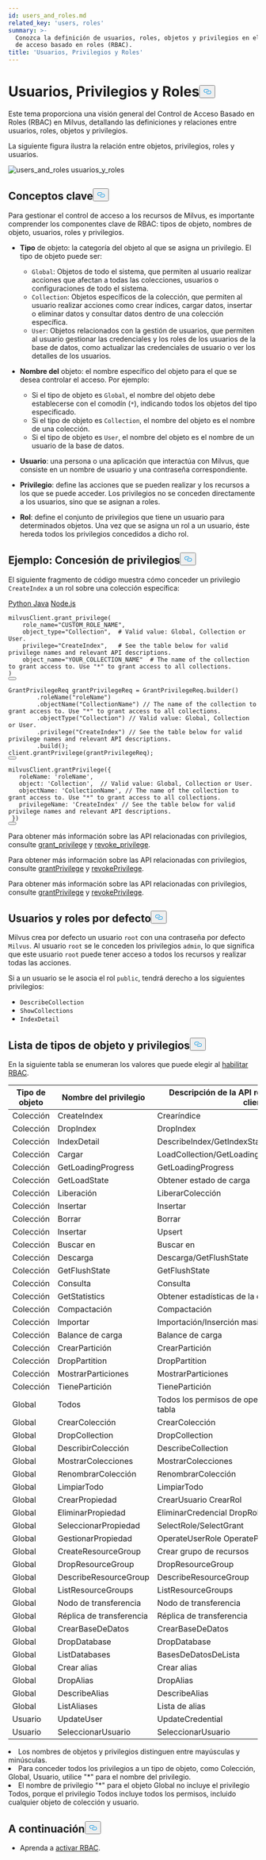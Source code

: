 ```yaml
---
id: users_and_roles.md
related_key: 'users, roles'
summary: >-
  Conozca la definición de usuarios, roles, objetos y privilegios en el control
  de acceso basado en roles (RBAC).
title: 'Usuarios, Privilegios y Roles'
---
```

<h1 id="Users-Privileges-and-Roles" class="common-anchor-header">Usuarios, Privilegios y Roles<button data-href="#Users-Privileges-and-Roles" class="anchor-icon" translate="no">
      <svg translate="no"
        aria-hidden="true"
        focusable="false"
        height="20"
        version="1.1"
        viewBox="0 0 16 16"
        width="16"
      >
        <path
          fill="#0092E4"
          fill-rule="evenodd"
          d="M4 9h1v1H4c-1.5 0-3-1.69-3-3.5S2.55 3 4 3h4c1.45 0 3 1.69 3 3.5 0 1.41-.91 2.72-2 3.25V8.59c.58-.45 1-1.27 1-2.09C10 5.22 8.98 4 8 4H4c-.98 0-2 1.22-2 2.5S3 9 4 9zm9-3h-1v1h1c1 0 2 1.22 2 2.5S13.98 12 13 12H9c-.98 0-2-1.22-2-2.5 0-.83.42-1.64 1-2.09V6.25c-1.09.53-2 1.84-2 3.25C6 11.31 7.55 13 9 13h4c1.45 0 3-1.69 3-3.5S14.5 6 13 6z"
        ></path>
      </svg>
    </button></h1><p>Este tema proporciona una visión general del Control de Acceso Basado en Roles (RBAC) en Milvus, detallando las definiciones y relaciones entre usuarios, roles, objetos y privilegios.</p>
<p>La siguiente figura ilustra la relación entre objetos, privilegios, roles y usuarios.</p>
<p>
  
   <span class="img-wrapper"> <img translate="no" src="/docs/v2.4.x/assets/users_and_roles.png" alt="users_and_roles" class="doc-image" id="users_and_roles" />
   </span> <span class="img-wrapper"> <span>usuarios_y_roles</span> </span></p>
<h2 id="Key-concepts" class="common-anchor-header">Conceptos clave<button data-href="#Key-concepts" class="anchor-icon" translate="no">
      <svg translate="no"
        aria-hidden="true"
        focusable="false"
        height="20"
        version="1.1"
        viewBox="0 0 16 16"
        width="16"
      >
        <path
          fill="#0092E4"
          fill-rule="evenodd"
          d="M4 9h1v1H4c-1.5 0-3-1.69-3-3.5S2.55 3 4 3h4c1.45 0 3 1.69 3 3.5 0 1.41-.91 2.72-2 3.25V8.59c.58-.45 1-1.27 1-2.09C10 5.22 8.98 4 8 4H4c-.98 0-2 1.22-2 2.5S3 9 4 9zm9-3h-1v1h1c1 0 2 1.22 2 2.5S13.98 12 13 12H9c-.98 0-2-1.22-2-2.5 0-.83.42-1.64 1-2.09V6.25c-1.09.53-2 1.84-2 3.25C6 11.31 7.55 13 9 13h4c1.45 0 3-1.69 3-3.5S14.5 6 13 6z"
        ></path>
      </svg>
    </button></h2><p>Para gestionar el control de acceso a los recursos de Milvus, es importante comprender los componentes clave de RBAC: tipos de objeto, nombres de objeto, usuarios, roles y privilegios.</p>
<ul>
<li><p><strong>Tipo</strong> de objeto: la categoría del objeto al que se asigna un privilegio. El tipo de objeto puede ser:</p>
<ul>
<li><code translate="no">Global</code>: Objetos de todo el sistema, que permiten al usuario realizar acciones que afectan a todas las colecciones, usuarios o configuraciones de todo el sistema.</li>
<li><code translate="no">Collection</code>: Objetos específicos de la colección, que permiten al usuario realizar acciones como crear índices, cargar datos, insertar o eliminar datos y consultar datos dentro de una colección específica.</li>
<li><code translate="no">User</code>: Objetos relacionados con la gestión de usuarios, que permiten al usuario gestionar las credenciales y los roles de los usuarios de la base de datos, como actualizar las credenciales de usuario o ver los detalles de los usuarios.</li>
</ul></li>
<li><p><strong>Nombre del</strong> objeto: el nombre específico del objeto para el que se desea controlar el acceso. Por ejemplo:</p>
<ul>
<li>Si el tipo de objeto es <code translate="no">Global</code>, el nombre del objeto debe establecerse con el comodín (<code translate="no">*</code>), indicando todos los objetos del tipo especificado.</li>
<li>Si el tipo de objeto es <code translate="no">Collection</code>, el nombre del objeto es el nombre de una colección.</li>
<li>Si el tipo de objeto es <code translate="no">User</code>, el nombre del objeto es el nombre de un usuario de la base de datos.</li>
</ul></li>
<li><p><strong>Usuario</strong>: una persona o una aplicación que interactúa con Milvus, que consiste en un nombre de usuario y una contraseña correspondiente.</p></li>
<li><p><strong>Privilegio</strong>: define las acciones que se pueden realizar y los recursos a los que se puede acceder. Los privilegios no se conceden directamente a los usuarios, sino que se asignan a roles.</p></li>
<li><p><strong>Rol</strong>: define el conjunto de privilegios que tiene un usuario para determinados objetos. Una vez que se asigna un rol a un usuario, éste hereda todos los privilegios concedidos a dicho rol.</p></li>
</ul>
<h2 id="Example-Granting-privileges" class="common-anchor-header">Ejemplo: Concesión de privilegios<button data-href="#Example-Granting-privileges" class="anchor-icon" translate="no">
      <svg translate="no"
        aria-hidden="true"
        focusable="false"
        height="20"
        version="1.1"
        viewBox="0 0 16 16"
        width="16"
      >
        <path
          fill="#0092E4"
          fill-rule="evenodd"
          d="M4 9h1v1H4c-1.5 0-3-1.69-3-3.5S2.55 3 4 3h4c1.45 0 3 1.69 3 3.5 0 1.41-.91 2.72-2 3.25V8.59c.58-.45 1-1.27 1-2.09C10 5.22 8.98 4 8 4H4c-.98 0-2 1.22-2 2.5S3 9 4 9zm9-3h-1v1h1c1 0 2 1.22 2 2.5S13.98 12 13 12H9c-.98 0-2-1.22-2-2.5 0-.83.42-1.64 1-2.09V6.25c-1.09.53-2 1.84-2 3.25C6 11.31 7.55 13 9 13h4c1.45 0 3-1.69 3-3.5S14.5 6 13 6z"
        ></path>
      </svg>
    </button></h2><p>El siguiente fragmento de código muestra cómo conceder un privilegio <code translate="no">CreateIndex</code> a un rol sobre una colección específica:</p>
<div class="multipleCode">
   <a href="#python">Python </a> <a href="#java">Java</a> <a href="#javascript">Node.js</a></div>
<pre><code translate="no" class="language-python">milvusClient.grant_privilege(
    role_name=<span class="hljs-string">&quot;CUSTOM_ROLE_NAME&quot;</span>,
    object_type=<span class="hljs-string">&quot;Collection&quot;</span>,  <span class="hljs-comment"># Valid value: Global, Collection or User.</span>
    privilege=<span class="hljs-string">&quot;CreateIndex&quot;</span>,   <span class="hljs-comment"># See the table below for valid privilege names and relevant API descriptions.</span>
    object_name=<span class="hljs-string">&quot;YOUR_COLLECTION_NAME&quot;</span>  <span class="hljs-comment"># The name of the collection to grant access to. Use &quot;*&quot; to grant access to all collections.</span>
)
<button class="copy-code-btn"></button></code></pre>
<pre><code translate="no" class="language-java"><span class="hljs-type">GrantPrivilegeReq</span> <span class="hljs-variable">grantPrivilegeReq</span> <span class="hljs-operator">=</span> GrantPrivilegeReq.builder()
        .roleName(<span class="hljs-string">&quot;roleName&quot;</span>)
        .objectName(<span class="hljs-string">&quot;CollectionName&quot;</span>) <span class="hljs-comment">// The name of the collection to grant access to. Use &quot;*&quot; to grant access to all collections.</span>
        .objectType(<span class="hljs-string">&quot;Collection&quot;</span>) <span class="hljs-comment">// Valid value: Global, Collection or User.</span>
        .privilege(<span class="hljs-string">&quot;CreateIndex&quot;</span>) <span class="hljs-comment">// See the table below for valid privilege names and relevant API descriptions.</span>
        .build();
client.grantPrivilege(grantPrivilegeReq);
<button class="copy-code-btn"></button></code></pre>
<pre><code translate="no" class="language-javascript">milvusClient.grantPrivilege({
   roleName: <span class="hljs-string">&#x27;roleName&#x27;</span>,
   <span class="hljs-built_in">object</span>: <span class="hljs-string">&#x27;Collection&#x27;</span>,  <span class="hljs-comment">// Valid value: Global, Collection or User.</span>
   objectName: <span class="hljs-string">&#x27;CollectionName&#x27;</span>, <span class="hljs-comment">// The name of the collection to grant access to. Use &quot;*&quot; to grant access to all collections.</span>
   privilegeName: <span class="hljs-string">&#x27;CreateIndex&#x27;</span> <span class="hljs-comment">// See the table below for valid privilege names and relevant API descriptions.</span>
 })
<button class="copy-code-btn"></button></code></pre>
<div class="language-python">
<p>Para obtener más información sobre las API relacionadas con privilegios, consulte <a href="https://milvus.io/api-reference/pymilvus/v2.4.x/MilvusClient/Authentication/grant_privilege.md">grant_privilege</a> y <a href="https://milvus.io/api-reference/pymilvus/v2.4.x/MilvusClient/Authentication/revoke_privileges.md">revoke_privilege</a>.</p>
</div>
<div class="language-java">
<p>Para obtener más información sobre las API relacionadas con privilegios, consulte <a href="https://milvus.io/api-reference/java/v2.4.x/v2/Authentication/grantPrivilege.md">grantPrivilege</a> y <a href="https://milvus.io/api-reference/java/v2.4.x/v2/Authentication/revokePrivilege.md">revokePrivilege</a>.</p>
</div>
<div class="language-javascript">
<p>Para obtener más información sobre las API relacionadas con privilegios, consulte <a href="https://milvus.io/api-reference/node/v2.4.x/Authentication/grantPrivilege.md">grantPrivilege</a> y <a href="https://milvus.io/api-reference/node/v2.4.x/Authentication/revokePrivilege.md">revokePrivilege</a>.</p>
</div>
<h2 id="Default-users-and-roles" class="common-anchor-header">Usuarios y roles por defecto<button data-href="#Default-users-and-roles" class="anchor-icon" translate="no">
      <svg translate="no"
        aria-hidden="true"
        focusable="false"
        height="20"
        version="1.1"
        viewBox="0 0 16 16"
        width="16"
      >
        <path
          fill="#0092E4"
          fill-rule="evenodd"
          d="M4 9h1v1H4c-1.5 0-3-1.69-3-3.5S2.55 3 4 3h4c1.45 0 3 1.69 3 3.5 0 1.41-.91 2.72-2 3.25V8.59c.58-.45 1-1.27 1-2.09C10 5.22 8.98 4 8 4H4c-.98 0-2 1.22-2 2.5S3 9 4 9zm9-3h-1v1h1c1 0 2 1.22 2 2.5S13.98 12 13 12H9c-.98 0-2-1.22-2-2.5 0-.83.42-1.64 1-2.09V6.25c-1.09.53-2 1.84-2 3.25C6 11.31 7.55 13 9 13h4c1.45 0 3-1.69 3-3.5S14.5 6 13 6z"
        ></path>
      </svg>
    </button></h2><p>Milvus crea por defecto un usuario <code translate="no">root</code> con una contraseña por defecto <code translate="no">Milvus</code>. Al usuario <code translate="no">root</code> se le conceden los privilegios <code translate="no">admin</code>, lo que significa que este usuario <code translate="no">root</code> puede tener acceso a todos los recursos y realizar todas las acciones.</p>
<p>Si a un usuario se le asocia el rol <code translate="no">public</code>, tendrá derecho a los siguientes privilegios:</p>
<ul>
<li><code translate="no">DescribeCollection</code></li>
<li><code translate="no">ShowCollections</code></li>
<li><code translate="no">IndexDetail</code></li>
</ul>
<h2 id="List-of-object-types-and-privileges" class="common-anchor-header">Lista de tipos de objeto y privilegios<button data-href="#List-of-object-types-and-privileges" class="anchor-icon" translate="no">
      <svg translate="no"
        aria-hidden="true"
        focusable="false"
        height="20"
        version="1.1"
        viewBox="0 0 16 16"
        width="16"
      >
        <path
          fill="#0092E4"
          fill-rule="evenodd"
          d="M4 9h1v1H4c-1.5 0-3-1.69-3-3.5S2.55 3 4 3h4c1.45 0 3 1.69 3 3.5 0 1.41-.91 2.72-2 3.25V8.59c.58-.45 1-1.27 1-2.09C10 5.22 8.98 4 8 4H4c-.98 0-2 1.22-2 2.5S3 9 4 9zm9-3h-1v1h1c1 0 2 1.22 2 2.5S13.98 12 13 12H9c-.98 0-2-1.22-2-2.5 0-.83.42-1.64 1-2.09V6.25c-1.09.53-2 1.84-2 3.25C6 11.31 7.55 13 9 13h4c1.45 0 3-1.69 3-3.5S14.5 6 13 6z"
        ></path>
      </svg>
    </button></h2><p>En la siguiente tabla se enumeran los valores que puede elegir al <a href="/docs/es/rbac.md">habilitar RBAC</a>.</p>
<table>
<thead>
<tr><th>Tipo de objeto</th><th>Nombre del privilegio</th><th>Descripción de la API relevante en el lado del cliente</th></tr>
</thead>
<tbody>
<tr><td>Colección</td><td>CreateIndex</td><td>Crearíndice</td></tr>
<tr><td>Colección</td><td>DropIndex</td><td>DropIndex</td></tr>
<tr><td>Colección</td><td>IndexDetail</td><td>DescribeIndex/GetIndexState/GetIndexBuildProgress</td></tr>
<tr><td>Colección</td><td>Cargar</td><td>LoadCollection/GetLoadingProgress/GetLoadState</td></tr>
<tr><td>Colección</td><td>GetLoadingProgress</td><td>GetLoadingProgress</td></tr>
<tr><td>Colección</td><td>GetLoadState</td><td>Obtener estado de carga</td></tr>
<tr><td>Colección</td><td>Liberación</td><td>LiberarColección</td></tr>
<tr><td>Colección</td><td>Insertar</td><td>Insertar</td></tr>
<tr><td>Colección</td><td>Borrar</td><td>Borrar</td></tr>
<tr><td>Colección</td><td>Insertar</td><td>Upsert</td></tr>
<tr><td>Colección</td><td>Buscar en</td><td>Buscar en</td></tr>
<tr><td>Colección</td><td>Descarga</td><td>Descarga/GetFlushState</td></tr>
<tr><td>Colección</td><td>GetFlushState</td><td>GetFlushState</td></tr>
<tr><td>Colección</td><td>Consulta</td><td>Consulta</td></tr>
<tr><td>Colección</td><td>GetStatistics</td><td>Obtener estadísticas de la colección</td></tr>
<tr><td>Colección</td><td>Compactación</td><td>Compactación</td></tr>
<tr><td>Colección</td><td>Importar</td><td>Importación/Inserción masiva</td></tr>
<tr><td>Colección</td><td>Balance de carga</td><td>Balance de carga</td></tr>
<tr><td>Colección</td><td>CrearPartición</td><td>CrearPartición</td></tr>
<tr><td>Colección</td><td>DropPartition</td><td>DropPartition</td></tr>
<tr><td>Colección</td><td>MostrarParticiones</td><td>MostrarParticiones</td></tr>
<tr><td>Colección</td><td>TienePartición</td><td>TienePartición</td></tr>
<tr><td>Global</td><td>Todos</td><td>Todos los permisos de operación de la API en esta tabla</td></tr>
<tr><td>Global</td><td>CrearColección</td><td>CrearColección</td></tr>
<tr><td>Global</td><td>DropCollection</td><td>DropCollection</td></tr>
<tr><td>Global</td><td>DescribirColección</td><td>DescribeCollection</td></tr>
<tr><td>Global</td><td>MostrarColecciones</td><td>MostrarColecciones</td></tr>
<tr><td>Global</td><td>RenombrarColección</td><td>RenombrarColección</td></tr>
<tr><td>Global</td><td>LimpiarTodo</td><td>LimpiarTodo</td></tr>
<tr><td>Global</td><td>CrearPropiedad</td><td>CrearUsuario CrearRol</td></tr>
<tr><td>Global</td><td>EliminarPropiedad</td><td>EliminarCredencial DropRole</td></tr>
<tr><td>Global</td><td>SeleccionarPropiedad</td><td>SelectRole/SelectGrant</td></tr>
<tr><td>Global</td><td>GestionarPropiedad</td><td>OperateUserRole OperatePrivilege</td></tr>
<tr><td>Global</td><td>CreateResourceGroup</td><td>Crear grupo de recursos</td></tr>
<tr><td>Global</td><td>DropResourceGroup</td><td>DropResourceGroup</td></tr>
<tr><td>Global</td><td>DescribeResourceGroup</td><td>DescribeResourceGroup</td></tr>
<tr><td>Global</td><td>ListResourceGroups</td><td>ListResourceGroups</td></tr>
<tr><td>Global</td><td>Nodo de transferencia</td><td>Nodo de transferencia</td></tr>
<tr><td>Global</td><td>Réplica de transferencia</td><td>Réplica de transferencia</td></tr>
<tr><td>Global</td><td>CrearBaseDeDatos</td><td>CrearBaseDeDatos</td></tr>
<tr><td>Global</td><td>DropDatabase</td><td>DropDatabase</td></tr>
<tr><td>Global</td><td>ListDatabases</td><td>BasesDeDatosDeLista</td></tr>
<tr><td>Global</td><td>Crear alias</td><td>Crear alias</td></tr>
<tr><td>Global</td><td>DropAlias</td><td>DropAlias</td></tr>
<tr><td>Global</td><td>DescribeAlias</td><td>DescribeAlias</td></tr>
<tr><td>Global</td><td>ListAliases</td><td>Lista de alias</td></tr>
<tr><td>Usuario</td><td>UpdateUser</td><td>UpdateCredential</td></tr>
<tr><td>Usuario</td><td>SeleccionarUsuario</td><td>SeleccionarUsuario</td></tr>
</tbody>
</table>
<div class="alert note">
<li>Los nombres de objetos y privilegios distinguen entre mayúsculas y minúsculas.</li>
<li>Para conceder todos los privilegios a un tipo de objeto, como Colección, Global, Usuario, utilice "*" para el nombre del privilegio. </li>
<li>El nombre de privilegio "*" para el objeto Global no incluye el privilegio Todos, porque el privilegio Todos incluye todos los permisos, incluido cualquier objeto de colección y usuario.</li>
</div>
<h2 id="Whats-next" class="common-anchor-header">A continuación<button data-href="#Whats-next" class="anchor-icon" translate="no">
      <svg translate="no"
        aria-hidden="true"
        focusable="false"
        height="20"
        version="1.1"
        viewBox="0 0 16 16"
        width="16"
      >
        <path
          fill="#0092E4"
          fill-rule="evenodd"
          d="M4 9h1v1H4c-1.5 0-3-1.69-3-3.5S2.55 3 4 3h4c1.45 0 3 1.69 3 3.5 0 1.41-.91 2.72-2 3.25V8.59c.58-.45 1-1.27 1-2.09C10 5.22 8.98 4 8 4H4c-.98 0-2 1.22-2 2.5S3 9 4 9zm9-3h-1v1h1c1 0 2 1.22 2 2.5S13.98 12 13 12H9c-.98 0-2-1.22-2-2.5 0-.83.42-1.64 1-2.09V6.25c-1.09.53-2 1.84-2 3.25C6 11.31 7.55 13 9 13h4c1.45 0 3-1.69 3-3.5S14.5 6 13 6z"
        ></path>
      </svg>
    </button></h2><ul>
<li>Aprenda a <a href="/docs/es/rbac.md">activar RBAC</a>.</li>
</ul>
